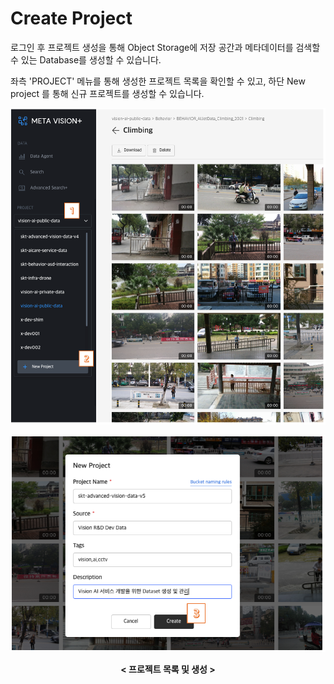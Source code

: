 # Create Project

로그인 후 프로젝트 생성을 통해 Object Storage에 저장 공간과 메타데이터를 검색할 수 있는 Database를 생성할 수 있습니다.

좌측 'PROJECT' 메뉴를 통해 생성한 프로젝트 목록을 확인할 수 있고, 하단 New project 를 통해 신규 프로젝트를 생성할 수 있습니다.


![MetaVision2 Architecture](./images/metavision2_create_project1.png)

![MetaVision2 Architecture](./images/metavision2_create_project2.png)
<center><b>< 프로젝트 목록 및 생성 ></b></center>
